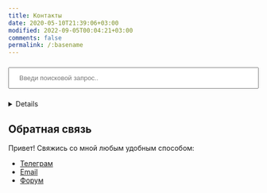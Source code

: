 ```yaml
---
title: Контакты
date: 2020-05-10T21:39:06+03:00
modified: 2022-09-05T00:04:21+03:00
comments: false
permalink: /:basename
---
```


<input type="text" id="search-input" placeholder="Введи поисковой запрос.." style="width: 100%; padding: 12px 20px; margin: 8px 0; box-sizing: border-box;">
<ul id="results-container"></ul>

<script src="{{ site.baseurl }}/assets/js/simple-jekyll-search.js"></script>

<script>
  window.simpleJekyllSearch = new SimpleJekyllSearch({
	searchInput: document.getElementById('search-input'),
	resultsContainer: document.getElementById('results-container'),
	json: '{{ site.baseurl }}/assets/json/search.json',
	searchResultTemplate: '<li><a href="{url}?q={query}" title="{name}" target="_blank">{title}</a></li>',
	noResultsText: 'No results found',
	limit: 20,
	fuzzy: false,
	exclude: ['Welcome']
  })
</script>

<details>
<strong>Внимание! Поиск перекинет на другой сайт</strong>
<form name="search" method="get" target="_blank" action="https://github.com/Feelcame/{{ site.github.repository_name }}/search">
<input type="search" name="q" placeholder="Поиск Github">
<button type="submit">Найти</button> 
</form>
</details>

## Обратная связь
Привет! Свяжись со мной любым удобным способом:
- [Телеграм](https://t.me/FeelSoftBot)
- [Email](https://forms.gle/UCfDCJHZsGKu5AHf7)
- [Форум](https://github.com/Feelcame/feelcame.github.io/discussions/categories/forum)


#
